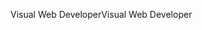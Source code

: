 <span data-ttu-id="dfc7e-101">Visual Web Developer</span><span class="sxs-lookup"><span data-stu-id="dfc7e-101">Visual Web Developer</span></span>